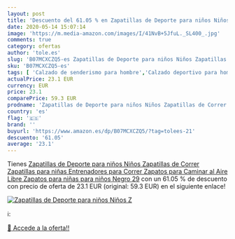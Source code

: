 ```yaml
---
layout: post
title: 'Descuento del 61.05 % en Zapatillas de Deporte para niños Niños Z'
date: 2020-05-14 15:07:14
image: 'https://m.media-amazon.com/images/I/41NvB+5JfuL._SL400_.jpg'
comments: true
category: ofertas
author: 'tole.es'
slug: 'B07MCXCZQ5-es Zapatillas de Deporte para niños Niños Zapatillas de...'
sku: 'B07MCXCZQ5-es'
tags: [ 'Calzado de senderismo para hombre','Calzado deportivo para hombre','Chanclas y sandalias de piscina para hombre','Zapatillas de senderismo para hombre','Zapatillas y calzado deportivo para hombre','Zapatos','Zapatos para hombre','Zapatos y complementos','zapatos', ]
actualPrice: 23.1 EUR
currency: EUR
price: 23.1
comparePrice: 59.3 EUR
prodname: 'Zapatillas de Deporte para niños Niños Zapatillas de Correr Zapatillas para niñas Entrenadores para Correr Zapatos para Caminar al Aire Libre Zapatos para niñas para niños Negro 29'
country: 'es'
flag: '🇪🇸'
brand: ''
buyurl: 'https://www.amazon.es/dp/B07MCXCZQ5/?tag=tolees-21'
descuento: '61.05'
average: '23.1'
---
```


Tienes [Zapatillas de Deporte para niños Niños Zapatillas de Correr Zapatillas para niñas Entrenadores para Correr Zapatos para Caminar al Aire Libre Zapatos para niñas para niños Negro 29](https://www.amazon.es/dp/B07MCXCZQ5/?tag=tolees-21) con un 61.05 % de descuento con precio de oferta de 23.1 EUR (original: 59.3 EUR) en el siguiente enlace!

[![Zapatillas de Deporte para niños Niños Z](https://m.media-amazon.com/images/I/41NvB+5JfuL._SL400_.jpg)](https://www.amazon.es/dp/B07MCXCZQ5/?tag=tolees-21)

ℹ️:


[🛒 Accede a la oferta!!](https://www.amazon.es/dp/B07MCXCZQ5/?tag=tolees-21)
